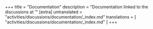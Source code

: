 +++
title = "Documentation"
description = "Documentation linked to the discussions at '"
[extra]
untranslated = "activities/discussions/documentation/_index.md"
translations = [
    "activities/discussions/documentation/_index.md"
]
+++
